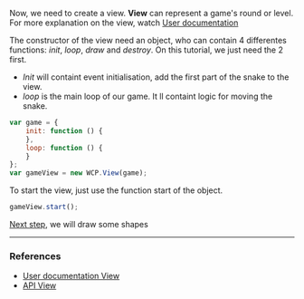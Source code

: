 Now, we need to create a view.
**View** can represent a game's round or level.
For more explanation on the view, watch [User documentation](http://www.wecanplay.fr/doc/en/view.html)

The constructor of the view need an object, who can contain 4 differentes functions: *init*, *loop*, *draw* and *destroy*.
On this tutorial, we just need the 2 first.

* *Init* will containt event initialisation, add the first part of the snake to the view.
* *loop* is the main loop of our game. It ll containt logic for moving the snake.

```JavaScript
var game = {
	init: function () {
	},
	loop: function () {
	}
};
var gameView = new WCP.View(game);
```

To start the view, just use the function start of the object.

```JavaScript
gameView.start();
```

[Next step](/tuto/drawthehead.html), we will draw some shapes

---

### References

* [User documentation View](http://www.wecanplay.fr/doc/en/view.html)
* [API View](http://wiki.wecanplay.fr/doku.php?id=en:wcp.view)